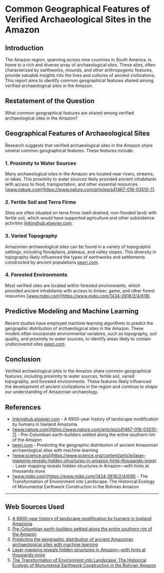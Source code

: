 # Common Geographical Features of Verified Archaeological Sites in the Amazon
## Introduction

The Amazon region, spanning across nine countries in South America, is home to a rich and diverse array of archaeological sites. These sites, often characterized by earthworks, mounds, and other anthropogenic features, provide valuable insights into the lives and cultures of ancient civilizations. This report aims to identify common geographical features shared among verified archaeological sites in the Amazon.

## Restatement of the Question

What common geographical features are shared among verified archaeological sites in the Amazon?

## Geographical Features of Archaeological Sites

Research suggests that verified archaeological sites in the Amazon share several common geographical features. These features include:

### 1. **Proximity to Water Sources**

Many archaeological sites in the Amazon are located near rivers, streams, or lakes. This proximity to water sources likely provided ancient inhabitants with access to food, transportation, and other essential resources [www.nature.com](https://www.nature.com/articles/s41467-018-03510-7).

### 2. **Fertile Soil and Terra Firme**

Sites are often situated on terra firme (well-drained, non-flooded land) with fertile soil, which would have supported agriculture and other subsistence activities [linkinghub.elsevier.com](https://linkinghub.elsevier.com/retrieve/pii/S0277379116300919).

### 3. **Varied Topography**

Amazonian archaeological sites can be found in a variety of topographic settings, including floodplains, plateaus, and valley slopes. This diversity in topography likely influenced the types of earthworks and settlements constructed by ancient populations [peerj.com](https://peerj.com/articles/15137/).

### 4. **Forested Environments**

Most verified sites are located within forested environments, which provided ancient inhabitants with access to timber, game, and other forest resources [www.mdpi.com](https://www.mdpi.com/1424-2818/2/4/618).

## Predictive Modeling and Machine Learning

Recent studies have employed machine learning algorithms to predict the geographic distribution of archaeological sites in the Amazon. These models often incorporate environmental variables, such as topography, soil quality, and proximity to water sources, to identify areas likely to contain undiscovered sites [peerj.com](https://peerj.com/articles/15137/).

## Conclusion

Verified archaeological sites in the Amazon share common geographical features, including proximity to water sources, fertile soil, varied topography, and forested environments. These features likely influenced the development of ancient civilizations in the region and continue to shape our understanding of Amazonian archaeology.

## References

* [linkinghub.elsevier.com](https://linkinghub.elsevier.com/retrieve/pii/S0277379116300919) - A 6900-year history of landscape modification by humans in lowland Amazonia
* [www.nature.com](https://www.nature.com/articles/s41467-018-03510-7) - Pre-Columbian earth-builders settled along the entire southern rim of the Amazon
* [peerj.com](https://peerj.com/articles/15137/) - Predicting the geographic distribution of ancient Amazonian archaeological sites with machine learning
* [www.science.org](https://www.science.org/content/article/laser-mapping-reveals-hidden-structures-in-amazon-hints-thousands-more) - Laser mapping reveals hidden structures in Amazon—with hints at thousands more
* [www.mdpi.com](https://www.mdpi.com/1424-2818/2/4/618) - The Transformation of Environment into Landscape: The Historical Ecology of Monumental Earthwork Construction in the Bolivian Amazon

---
## Web Sources Used

1. [A 6900-year history of landscape modification by humans in lowland Amazonia](https://linkinghub.elsevier.com/retrieve/pii/S0277379116300919)
2. [Pre-Columbian earth-builders settled along the entire southern rim of the Amazon](https://www.nature.com/articles/s41467-018-03510-7)
3. [Predicting the geographic distribution of ancient Amazonian archaeological sites with machine learning](https://peerj.com/articles/15137/)
4. [Laser mapping reveals hidden structures in Amazon—with hints at thousands more](https://www.science.org/content/article/laser-mapping-reveals-hidden-structures-in-amazon-hints-thousands-more)
5. [The Transformation of Environment into Landscape: The Historical Ecology of Monumental Earthwork Construction in the Bolivian Amazon](https://www.mdpi.com/1424-2818/2/4/618)
